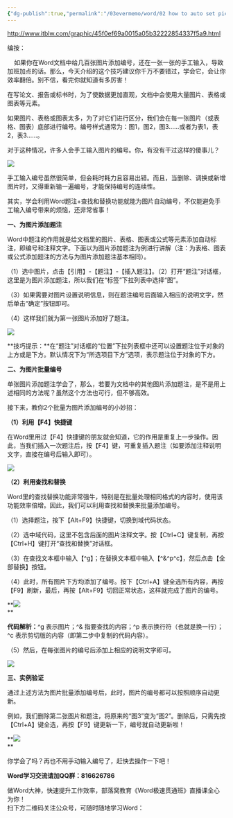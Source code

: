 ```yaml
---
{"dg-publish":true,"permalink":"/03evermemo/word/02 how to auto set picture 's number10秒，Word轻松为1000张图片自动编号/","dgPassFrontmatter":true}
---
```



http://www.itblw.com/graphic/45f0ef69a0015a05b32222854337f5a9.html


编按：

    如果你在Word文档中给几百张图片添加编号，还在一张一张的手工输入，导致加班加点的话。那么，今天介绍的这个技巧建议你千万不要错过，学会它，会让你效率翻倍。别不信，看完你就知道有多厉害！  

  

在写论文、报告或标书时，为了使数据更加直观，文档中会使用大量图片、表格或图表等元素。

如果图片、表格或图表太多，为了对它们进行区分，我们会在每一张图片（或表格、图表）底部进行编号。编号样式通常为：图1，图2，图3......或者为表1，表2，表3......。

对于这种情况，许多人会手工输入图片的编号。你，有没有干过这样的傻事儿？

![](http://www.itblw.com/ewebeditor/uploadfile/20200323173727742001.jpg)

手工输入编号虽然很简单，但会耗时耗力且容易出错。而且，当删除、调换或新增图片时，又得重新输一遍编号，才能保持编号的连续性。

其实，学会利用Word题注+查找和替换功能就能为图片自动编号，不仅能避免手工输入编号带来的烦恼，还非常省事！  
  

**一、为图片添加题注**

Word中题注的作用就是给文档里的图片、表格、图表或公式等元素添加自动标注，即编号和注释文字。下面以为图片添加题注为例进行讲解（注：为表格、图表或公式添加题注的方法与为图片添加题注基本相同）。

（1）选中图片，点击【引用】-【题注】-【插入题注】。（2）打开“题注”对话框，这里是为图片添加题注，所以我们在“标签”下拉列表中选择“图”。

（3）如果需要对图片设置说明信息，则在题注编号后面输入相应的说明文字，然后单击“确定”按钮即可。

（4）这样我们就为第一张图片添加好了题注。

**![](http://www.itblw.com/ewebeditor/uploadfile/20200323173749138.gif)**

**技巧提示：**在“题注”对话框的“位置”下拉列表框中还可以设置题注位于对象的上方或是下方。默认情况下为“所选项目下方”选项，表示题注位于对象的下方。  
  

**二、为图片批量编号**

单张图片添加题注学会了，那么，若要为文档中的其他图片添加题注，是不是用上述相同的方法呢？虽然这个方法也可行，但不够高效。

接下来，教你2个批量为图片添加编号的小妙招：

**（1）利用【F4】快捷键**

在Word里用过【F4】快捷键的朋友就会知道，它的作用是重复上一步操作。因此，当我们插入一次题注后，按【F4】键，可重复插入题注（如要添加注释说明文字，直接在编号后输入即可）。

**![](http://www.itblw.com/ewebeditor/uploadfile/20200323173757384.gif)**

**（2）利用查找和替换**

Word里的查找替换功能非常强牛，特别是在批量处理相同格式的内容时，使用该功能效率倍增。因此，我们可以利用查找和替换来批量添加编号。

（1）选择题注，按下【Alt+F9】快捷键，切换到域代码状态。

（2）选中域代码，这里不包含后面的图片注释文字。按【Ctrl+C】键复制，再按【Ctrl+H】键打开“查找和替换”对话框。

（3）在查找文本框中输入【^g】；在替换文本框中输入【^&^p^c】，然后点击【全部替换】按钮。

（4）此时，所有图片下方均添加了编号。按下【Ctrl+A】键全选所有内容，再按【F9】刷新，最后，再按【Alt+F9】切回正常状态，这样就完成了图片的编号。

**![](http://www.itblw.com/ewebeditor/uploadfile/20200323174025728.gif)  
**

**代码解析：**^g 表示图片；^& 指要查找的内容；^p 表示换行符（也就是换一行）；^c 表示剪切版的内容（即第二步中复制的代码内容）。

（5）然后，在每张图片的编号后添加上相应的说明文字即可。  
  

**![](http://www.itblw.com/ewebeditor/uploadfile/20200323173727222002.png)**

**三、实例验证**

通过上述方法为图片批量添加编号后，此时，图片的编号都可以按照顺序自动更新。

例如，我们删除第二张图片和题注，将原来的“图3”变为“图2”。删除后，只需先按【Ctrl+A】键全选，再按【F9】键更新一下，编号就自动更新啦！

**![](http://www.itblw.com/ewebeditor/uploadfile/20200323173816929.gif)  
**

你学会了吗？再也不用手动输入编号了，赶快去操作一下吧！  

**Word学习交流请加QQ群：816626786**

做Word大神，快速提升工作效率，部落窝教育《Word极速贯通班》直播课全心为你！  
扫下方二维码关注公众号，可随时随地学习Word：